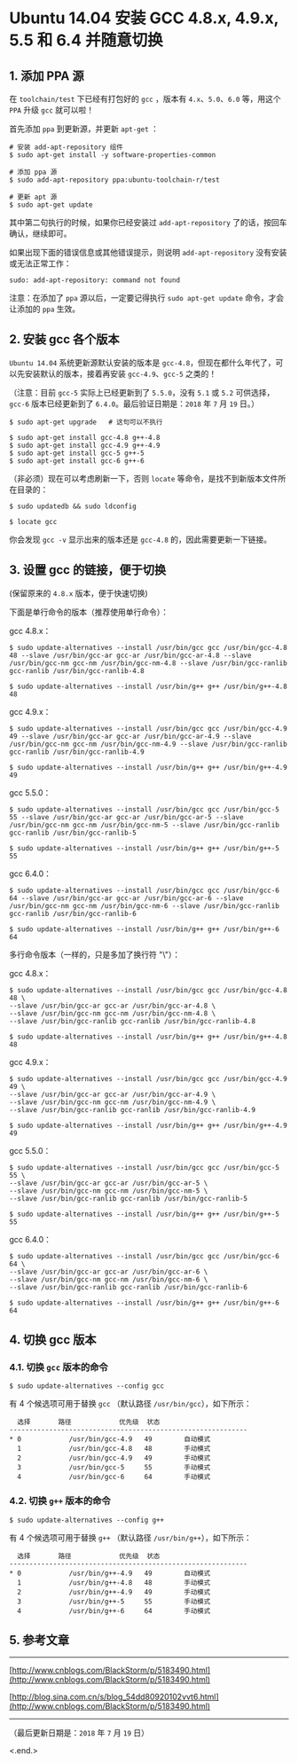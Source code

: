 
Ubuntu 14.04 安装 GCC 4.8.x, 4.9.x, 5.5 和 6.4 并随意切换
============================================================

## 1. 添加 PPA 源 ##

在 `toolchain/test` 下已经有打包好的 `gcc` ，版本有 `4.x`、`5.0`、`6.0` 等，用这个 `PPA` 升级 `gcc` 就可以啦！

首先添加 `ppa` 到更新源，并更新 `apt-get` ：

```shell
# 安装 add-apt-repository 组件
$ sudo apt-get install -y software-properties-common

# 添加 ppa 源
$ sudo add-apt-repository ppa:ubuntu-toolchain-r/test

# 更新 apt 源
$ sudo apt-get update
```

其中第二句执行的时候，如果你已经安装过 `add-apt-repository` 了的话，按回车确认，继续即可。

如果出现下面的错误信息或其他错误提示，则说明 `add-apt-repository` 没有安装或无法正常工作：

```shell
sudo: add-apt-repository: command not found
```

注意：在添加了 `ppa` 源以后，一定要记得执行 `sudo apt-get update` 命令，才会让添加的 `ppa` 生效。

## 2. 安装 gcc 各个版本 ##

`Ubuntu 14.04` 系统更新源默认安装的版本是 `gcc-4.8`，但现在都什么年代了，可以先安装默认的版本，接着再安装 `gcc-4.9`、`gcc-5` 之类的！

（注意：目前 `gcc-5` 实际上已经更新到了 `5.5.0`，没有 `5.1` 或 `5.2` 可供选择，`gcc-6` 版本已经更新到了 `6.4.0`。最后验证日期是：`2018` 年 `7` 月 `19` 日。）

```shell
$ sudo apt-get upgrade   # 这句可以不执行

$ sudo apt-get install gcc-4.8 g++-4.8
$ sudo apt-get install gcc-4.9 g++-4.9
$ sudo apt-get install gcc-5 g++-5
$ sudo apt-get install gcc-6 g++-6
```

（非必须）现在可以考虑刷新一下，否则 `locate` 等命令，是找不到新版本文件所在目录的：

```shell
$ sudo updatedb && sudo ldconfig

$ locate gcc
```

你会发现 `gcc -v` 显示出来的版本还是 `gcc-4.8` 的，因此需要更新一下链接。

## 3. 设置 gcc 的链接，便于切换 ##

(保留原来的 `4.8.x` 版本，便于快速切换)

下面是单行命令的版本（推荐使用单行命令）：

gcc 4.8.x：

```shell
$ sudo update-alternatives --install /usr/bin/gcc gcc /usr/bin/gcc-4.8 48 --slave /usr/bin/gcc-ar gcc-ar /usr/bin/gcc-ar-4.8 --slave /usr/bin/gcc-nm gcc-nm /usr/bin/gcc-nm-4.8 --slave /usr/bin/gcc-ranlib gcc-ranlib /usr/bin/gcc-ranlib-4.8

$ sudo update-alternatives --install /usr/bin/g++ g++ /usr/bin/g++-4.8 48
```

gcc 4.9.x：

```shell
$ sudo update-alternatives --install /usr/bin/gcc gcc /usr/bin/gcc-4.9 49 --slave /usr/bin/gcc-ar gcc-ar /usr/bin/gcc-ar-4.9 --slave /usr/bin/gcc-nm gcc-nm /usr/bin/gcc-nm-4.9 --slave /usr/bin/gcc-ranlib gcc-ranlib /usr/bin/gcc-ranlib-4.9

$ sudo update-alternatives --install /usr/bin/g++ g++ /usr/bin/g++-4.9 49
```

gcc 5.5.0：

```shell
$ sudo update-alternatives --install /usr/bin/gcc gcc /usr/bin/gcc-5 55 --slave /usr/bin/gcc-ar gcc-ar /usr/bin/gcc-ar-5 --slave /usr/bin/gcc-nm gcc-nm /usr/bin/gcc-nm-5 --slave /usr/bin/gcc-ranlib gcc-ranlib /usr/bin/gcc-ranlib-5

$ sudo update-alternatives --install /usr/bin/g++ g++ /usr/bin/g++-5 55
```

gcc 6.4.0：

```shell
$ sudo update-alternatives --install /usr/bin/gcc gcc /usr/bin/gcc-6 64 --slave /usr/bin/gcc-ar gcc-ar /usr/bin/gcc-ar-6 --slave /usr/bin/gcc-nm gcc-nm /usr/bin/gcc-nm-6 --slave /usr/bin/gcc-ranlib gcc-ranlib /usr/bin/gcc-ranlib-6

$ sudo update-alternatives --install /usr/bin/g++ g++ /usr/bin/g++-6 64
```

多行命令版本（一样的，只是多加了换行符 "\\"）：

gcc 4.8.x：

```shell
$ sudo update-alternatives --install /usr/bin/gcc gcc /usr/bin/gcc-4.8 48 \
--slave /usr/bin/gcc-ar gcc-ar /usr/bin/gcc-ar-4.8 \
--slave /usr/bin/gcc-nm gcc-nm /usr/bin/gcc-nm-4.8 \
--slave /usr/bin/gcc-ranlib gcc-ranlib /usr/bin/gcc-ranlib-4.8

$ sudo update-alternatives --install /usr/bin/g++ g++ /usr/bin/g++-4.8 48
```

gcc 4.9.x：

```shell
$ sudo update-alternatives --install /usr/bin/gcc gcc /usr/bin/gcc-4.9 49 \
--slave /usr/bin/gcc-ar gcc-ar /usr/bin/gcc-ar-4.9 \
--slave /usr/bin/gcc-nm gcc-nm /usr/bin/gcc-nm-4.9 \
--slave /usr/bin/gcc-ranlib gcc-ranlib /usr/bin/gcc-ranlib-4.9

$ sudo update-alternatives --install /usr/bin/g++ g++ /usr/bin/g++-4.9 49
```

gcc 5.5.0：

```shell
$ sudo update-alternatives --install /usr/bin/gcc gcc /usr/bin/gcc-5 55 \
--slave /usr/bin/gcc-ar gcc-ar /usr/bin/gcc-ar-5 \
--slave /usr/bin/gcc-nm gcc-nm /usr/bin/gcc-nm-5 \
--slave /usr/bin/gcc-ranlib gcc-ranlib /usr/bin/gcc-ranlib-5

$ sudo update-alternatives --install /usr/bin/g++ g++ /usr/bin/g++-5 55
```

gcc 6.4.0：

```shell
$ sudo update-alternatives --install /usr/bin/gcc gcc /usr/bin/gcc-6 64 \
--slave /usr/bin/gcc-ar gcc-ar /usr/bin/gcc-ar-6 \
--slave /usr/bin/gcc-nm gcc-nm /usr/bin/gcc-nm-6 \
--slave /usr/bin/gcc-ranlib gcc-ranlib /usr/bin/gcc-ranlib-6

$ sudo update-alternatives --install /usr/bin/g++ g++ /usr/bin/g++-6 64
```

## 4. 切换 gcc 版本 ##

### 4.1. 切换 `gcc` 版本的命令 ###

```shell
$ sudo update-alternatives --config gcc
```

有 4 个候选项可用于替换 `gcc` （默认路径 `/usr/bin/gcc`），如下所示：

```shell
  选择       路径            优先级  状态
------------------------------------------------------------
* 0            /usr/bin/gcc-4.9   49        自动模式
  1            /usr/bin/gcc-4.8   48        手动模式
  2            /usr/bin/gcc-4.9   49        手动模式
  3            /usr/bin/gcc-5     55        手动模式
  4            /usr/bin/gcc-6     64        手动模式
```

### 4.2. 切换 `g++` 版本的命令 ###

```shell
$ sudo update-alternatives --config g++
```

有 4 个候选项可用于替换 `g++` （默认路径 `/usr/bin/g++`），如下所示：

```shell
  选择       路径            优先级  状态
------------------------------------------------------------
* 0            /usr/bin/g++-4.9   49        自动模式
  1            /usr/bin/g++-4.8   48        手动模式
  2            /usr/bin/g++-4.9   49        手动模式
  3            /usr/bin/g++-5     55        手动模式
  4            /usr/bin/g++-6     64        手动模式
```

## 5. 参考文章 ##

----------------------------------------------------------------

[http://www.cnblogs.com/BlackStorm/p/5183490.html](http://www.cnblogs.com/BlackStorm/p/5183490.html)

[http://blog.sina.com.cn/s/blog_54dd80920102vvt6.html](http://www.cnblogs.com/BlackStorm/p/5183490.html)

----------------------------------------------------------------

（最后更新日期是：`2018` 年 `7` 月 `19` 日）

<.end.>
